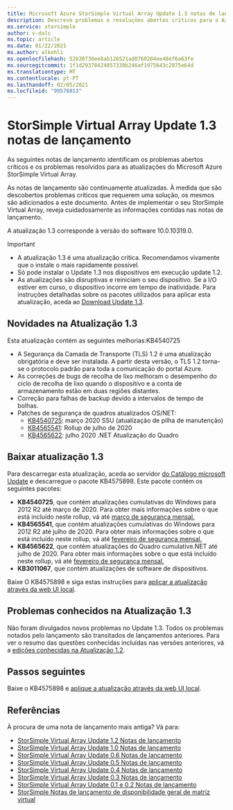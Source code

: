 ```yaml
---
title: Microsoft Azure StorSimple Virtual Array Update 1.3 notas de lançamento | Microsoft Docs
description: Descreve problemas e resoluções abertos críticos para o Azure StorSimple Virtual Array em execução Update 1.3.
ms.service: storsimple
author: v-dalc
ms.topic: article
ms.date: 01/22/2021
ms.author: alkohli
ms.openlocfilehash: 52b30730ee8ab126521ad0760204ee48ef6a63fe
ms.sourcegitcommit: 1f1d29378424057338b246af1975643c2875e64d
ms.translationtype: MT
ms.contentlocale: pt-PT
ms.lasthandoff: 02/05/2021
ms.locfileid: "99576013"
---
```

# <a name="storsimple-virtual-array-update-13-release-notes"></a>StorSimple Virtual Array Update 1.3 notas de lançamento

As seguintes notas de lançamento identificam os problemas abertos críticos e os problemas resolvidos para as atualizações do Microsoft Azure StorSimple Virtual Array.

As notas de lançamento são continuamente atualizadas. À medida que são descobertos problemas críticos que requerem uma solução, os mesmos são adicionados a este documento. Antes de implementar o seu StorSimple Virtual Array, reveja cuidadosamente as informações contidas nas notas de lançamento.

A atualização 1.3 corresponde à versão do software 10.0.10319.0.

> [!IMPORTANT]
> - A atualização 1.3 é uma atualização crítica. Recomendamos vivamente que o instale o mais rapidamente possível.
> - Só pode instalar o Update 1.3 nos dispositivos em execução update 1.2.
> - As atualizações são disruptivas e reiniciam o seu dispositivo. Se a I/O estiver em curso, o dispositivo incorre em tempo de inatividade. Para instruções detalhadas sobre os pacotes utilizados para aplicar esta atualização, aceda ao [Download Update 1.3](#download-update-13).

## <a name="whats-new-in-update-13"></a>Novidades na Atualização 1.3

Esta atualização contém as seguintes melhorias:KB4540725

- A Segurança da Camada de Transporte (TLS) 1.2 é uma atualização obrigatória e deve ser instalada. A partir desta versão, o TLS 1.2 torna-se o protocolo padrão para toda a comunicação do portal Azure.
- As correções de bugs de recolha de lixo melhoram o desempenho do ciclo de recolha de lixo quando o dispositivo e a conta de armazenamento estão em duas regiões distantes.
- Correção para falhas de backup devido a intervalos de tempo de bolhas.
- Patches de segurança de quadros atualizados OS/NET:
  - [KB4540725](https://support.microsoft.com/topic/servicing-stack-update-for-windows-8-1-rt-8-1-and-server-2012-r2-march-10-2020-cfa082a3-0b58-a8a3-7dc7-ab424de91b86): março 2020 SSU (atualização de pilha de manutenção)
  - [KB4565541](https://support.microsoft.com/topic/july-14-2020-kb4565541-monthly-rollup-fed6b2b1-3d23-5981-34df-9215a8d8ce01): Rollup de julho de 2020
  - [KB4565622](https://support.microsoft.com/topic/security-and-quality-rollup-for-net-framework-4-6-4-6-1-4-6-2-4-7-4-7-1-4-7-2-for-windows-8-1-rt-8-1-and-windows-server-2012-r2-kb4565622-b7320848-1889-a624-da01-719f55ee8a00): julho 2020 .NET Atualização do Quadro

## <a name="download-update-13"></a>Baixar atualização 1.3

Para descarregar esta atualização, aceda ao servidor [do Catálogo microsoft Update](https://www.catalog.update.microsoft.com/Home.aspx) e descarregue o pacote KB4575898. Este pacote contém os seguintes pacotes:

- **KB4540725**, que contém atualizações cumulativas do Windows para 2012 R2 até março de 2020. Para obter mais informações sobre o que está incluído neste rollup, vá até [março de segurança mensal.](https://support.microsoft.com/help/4540725)
- **KB4565541**, que contém atualizações cumulativas do Windows para 2012 R2 até julho de 2020. Para obter mais informações sobre o que está incluído neste rollup, vá até [fevereiro de segurança mensal.](https://support.microsoft.com/help/4565541)
- **KB4565622**, que contém atualizações do Quadro cumulative.NET até julho de 2020. Para obter mais informações sobre o que está incluído neste rollup, vá até [fevereiro de segurança mensal.](https://support.microsoft.com/help/4565622)
- **KB3011067**, que contém atualizações de software de dispositivos.

Baixe O KB4575898 e siga estas instruções para [aplicar a atualização através da web UI local](./storsimple-virtual-array-install-update-11.md#use-the-local-web-ui).

## <a name="known-issues-in-update-13"></a>Problemas conhecidos na Atualização 1.3
Não foram divulgados novos problemas no Update 1.3. Todos os problemas notados pelo lançamento são transitados de lançamentos anteriores. Para ver o resumo das questões conhecidas incluídas nas versões anteriores, vá a [edições conhecidas na Atualização 1.2](./storsimple-virtual-array-update-12-release-notes.md#known-issues-in-update-12).

## <a name="next-steps"></a>Passos seguintes
Baixe o KB4575898 e [aplique a atualização através da web UI local](./storsimple-virtual-array-install-update-1.md#use-the-local-web-ui).

## <a name="references"></a>Referências
À procura de uma nota de lançamento mais antiga? Vá para:

- [StorSimple Virtual Array Update 1.2 Notas de lançamento](./storsimple-virtual-array-update-12-release-notes.md)
- [StorSimple Virtual Array Update 1.0 Notas de lançamento](./storsimple-virtual-array-update-1-release-notes.md)
- [StorSimple Virtual Array Update 0.6 Notas de lançamento](./storsimple-virtual-array-update-06-release-notes.md)
- [StorSimple Virtual Array Update 0.5 Notas de lançamento](./storsimple-virtual-array-update-05-release-notes.md)
- [StorSimple Virtual Array Update 0.4 Notas de lançamento](./storsimple-virtual-array-update-04-release-notes.md)
- [StorSimple Virtual Array Update 0.3 Notas de lançamento](./storsimple-ova-update-03-release-notes.md)
- [StorSimple Virtual Array Update 0.1 e 0.2 Notas de lançamento](./storsimple-ova-update-01-release-notes.md)
- [StorSimple Notas de lançamento de disponibilidade geral de matriz virtual](https://review.docs.microsoft.com/en-us/azure/storsimple/storsimple-ova-pp-release-notes)